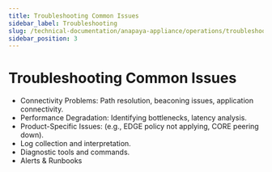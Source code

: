```yaml
---
title: Troubleshooting Common Issues
sidebar_label: Troubleshooting
slug: /technical-documentation/anapaya-appliance/operations/troubleshooting
sidebar_position: 3
---
```


# Troubleshooting Common Issues

- Connectivity Problems: Path resolution, beaconing issues, application connectivity.
- Performance Degradation: Identifying bottlenecks, latency analysis.
- Product-Specific Issues: (e.g., EDGE policy not applying, CORE peering down).
- Log collection and interpretation.
- Diagnostic tools and commands.
- Alerts & Runbooks
